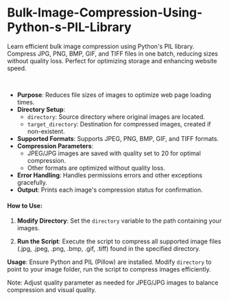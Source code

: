 # Bulk-Image-Compression-Using-Python-s-PIL-Library
Learn efficient bulk image compression using Python's PIL library. Compress JPG, PNG, BMP, GIF, and TIFF files in one batch, reducing sizes without quality loss. Perfect for optimizing storage and enhancing website speed.

<p>&nbsp;</p>
<ul>
<li><strong>Purpose</strong>: Reduces file sizes of images to optimize web page loading times.</li>
<li><strong>Directory Setup</strong>:
<ul>
<li><code>directory</code>: Source directory where original images are located.</li>
<li><code>target_directory</code>: Destination for compressed images, created if non-existent.</li>
</ul>
</li>
<li><strong>Supported Formats</strong>: Supports JPEG, PNG, BMP, GIF, and TIFF formats.</li>
<li><strong>Compression Parameters</strong>:
<ul>
<li>JPEG/JPG images are saved with quality set to 20 for optimal compression.</li>
<li>Other formats are optimized without quality loss.</li>
</ul>
</li>
<li><strong>Error Handling</strong>: Handles permissions errors and other exceptions gracefully.</li>
<li><strong>Output</strong>: Prints each image's compression status for confirmation.</li>
</ul>
<h4>How to Use:</h4>
<ol>
<li>
<p><strong>Modify Directory</strong>: Set the <code>directory</code> variable to the path containing your images.</p>
</li>
<li>
<p><strong>Run the Script</strong>: Execute the script to compress all supported image files (.jpg, .jpeg, .png, .bmp, .gif, .tiff) found in the specified directory.</p>
</li>
</ol>
<p><strong>Usage</strong>: Ensure Python and PIL (Pillow) are installed. Modify <code>directory</code> to point to your image folder, run the script to compress images efficiently.</p>
<p>Note: Adjust quality parameter as needed for JPEG/JPG images to balance compression and visual quality.</p>
